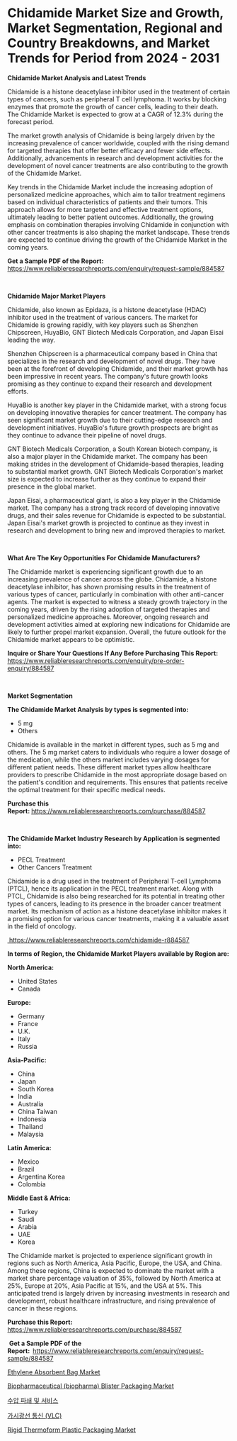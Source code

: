 <p><h1>Chidamide Market Size and Growth, Market Segmentation, Regional and Country Breakdowns, and Market Trends for Period from 2024 -  2031</h1></p><p><strong>Chidamide Market Analysis and Latest Trends</strong></p>
<p><p>Chidamide is a histone deacetylase inhibitor used in the treatment of certain types of cancers, such as peripheral T cell lymphoma. It works by blocking enzymes that promote the growth of cancer cells, leading to their death. The Chidamide Market is expected to grow at a CAGR of 12.3% during the forecast period. </p><p>The market growth analysis of Chidamide is being largely driven by the increasing prevalence of cancer worldwide, coupled with the rising demand for targeted therapies that offer better efficacy and fewer side effects. Additionally, advancements in research and development activities for the development of novel cancer treatments are also contributing to the growth of the Chidamide Market.</p><p>Key trends in the Chidamide Market include the increasing adoption of personalized medicine approaches, which aim to tailor treatment regimens based on individual characteristics of patients and their tumors. This approach allows for more targeted and effective treatment options, ultimately leading to better patient outcomes. Additionally, the growing emphasis on combination therapies involving Chidamide in conjunction with other cancer treatments is also shaping the market landscape. These trends are expected to continue driving the growth of the Chidamide Market in the coming years.</p></p>
<p><strong>Get a Sample PDF of the Report:&nbsp;</strong> <a href="https://www.reliableresearchreports.com/enquiry/request-sample/884587">https://www.reliableresearchreports.com/enquiry/request-sample/884587</a></p>
<p>&nbsp;</p>
<p><strong>Chidamide Major Market Players</strong></p>
<p><p>Chidamide, also known as Epidaza, is a histone deacetylase (HDAC) inhibitor used in the treatment of various cancers. The market for Chidamide is growing rapidly, with key players such as Shenzhen Chipscreen, HuyaBio, GNT Biotech Medicals Corporation, and Japan Eisai leading the way.</p><p>Shenzhen Chipscreen is a pharmaceutical company based in China that specializes in the research and development of novel drugs. They have been at the forefront of developing Chidamide, and their market growth has been impressive in recent years. The company's future growth looks promising as they continue to expand their research and development efforts.</p><p>HuyaBio is another key player in the Chidamide market, with a strong focus on developing innovative therapies for cancer treatment. The company has seen significant market growth due to their cutting-edge research and development initiatives. HuyaBio's future growth prospects are bright as they continue to advance their pipeline of novel drugs.</p><p>GNT Biotech Medicals Corporation, a South Korean biotech company, is also a major player in the Chidamide market. The company has been making strides in the development of Chidamide-based therapies, leading to substantial market growth. GNT Biotech Medicals Corporation's market size is expected to increase further as they continue to expand their presence in the global market.</p><p>Japan Eisai, a pharmaceutical giant, is also a key player in the Chidamide market. The company has a strong track record of developing innovative drugs, and their sales revenue for Chidamide is expected to be substantial. Japan Eisai's market growth is projected to continue as they invest in research and development to bring new and improved therapies to market.</p></p>
<p>&nbsp;</p>
<p><strong>What Are The Key Opportunities For Chidamide Manufacturers?</strong></p>
<p><p>The Chidamide market is experiencing significant growth due to an increasing prevalence of cancer across the globe. Chidamide, a histone deacetylase inhibitor, has shown promising results in the treatment of various types of cancer, particularly in combination with other anti-cancer agents. The market is expected to witness a steady growth trajectory in the coming years, driven by the rising adoption of targeted therapies and personalized medicine approaches. Moreover, ongoing research and development activities aimed at exploring new indications for Chidamide are likely to further propel market expansion. Overall, the future outlook for the Chidamide market appears to be optimistic.</p></p>
<p><strong>Inquire or Share Your Questions If Any Before Purchasing This Report:</strong> <a href="https://www.reliableresearchreports.com/enquiry/pre-order-enquiry/884587">https://www.reliableresearchreports.com/enquiry/pre-order-enquiry/884587</a></p>
<p>&nbsp;</p>
<p><strong>Market Segmentation</strong></p>
<p><strong>The Chidamide Market Analysis by types is segmented into:</strong></p>
<p><ul><li>5 mg</li><li>Others</li></ul></p>
<p><p>Chidamide is available in the market in different types, such as 5 mg and others. The 5 mg market caters to individuals who require a lower dosage of the medication, while the others market includes varying dosages for different patient needs. These different market types allow healthcare providers to prescribe Chidamide in the most appropriate dosage based on the patient's condition and requirements. This ensures that patients receive the optimal treatment for their specific medical needs.</p></p>
<p><strong>Purchase this Report:&nbsp;</strong><a href="https://www.reliableresearchreports.com/purchase/884587">https://www.reliableresearchreports.com/purchase/884587</a></p>
<p>&nbsp;</p>
<p><strong>The Chidamide Market Industry Research by Application is segmented into:</strong></p>
<p><ul><li>PECL Treatment</li><li>Other Cancers Treatment</li></ul></p>
<p><p>Chidamide is a drug used in the treatment of Peripheral T-cell Lymphoma (PTCL), hence its application in the PECL treatment market. Along with PTCL, Chidamide is also being researched for its potential in treating other types of cancers, leading to its presence in the broader cancer treatment market. Its mechanism of action as a histone deacetylase inhibitor makes it a promising option for various cancer treatments, making it a valuable asset in the field of oncology.</p></p>
<p><a href="https://www.reliableresearchreports.com/chidamide-r884587">&nbsp;https://www.reliableresearchreports.com/chidamide-r884587</a></p>
<p><strong>In terms of Region, the Chidamide Market Players available by Region are:</strong></p>
<p>
    <p> <strong> North America: </strong>
        <ul>
            <li>United States</li>
            <li>Canada</li>
        </ul>
        </p> 
    <p> <strong> Europe: </strong>
        <ul>
            <li>Germany</li>
            <li>France</li>
            <li>U.K.</li>
            <li>Italy</li>
            <li>Russia</li>
        </ul>
        </p> 
    <p> <strong> Asia-Pacific: </strong>
        <ul>
            <li>China</li>
            <li>Japan</li>
            <li>South Korea</li>
            <li>India</li>
            <li>Australia</li>
            <li>China Taiwan</li>
            <li>Indonesia</li>
            <li>Thailand</li>
            <li>Malaysia</li>
        </ul>
        </p> 
    <p> <strong> Latin America: </strong>
        <ul>
            <li>Mexico</li>
            <li>Brazil</li>
            <li>Argentina Korea</li>
            <li>Colombia</li>
        </ul>
        </p> 
    <p> <strong> Middle East & Africa: </strong>
        <ul>
            <li>Turkey</li>
            <li>Saudi</li>
            <li>Arabia</li>
            <li>UAE</li>
            <li>Korea</li>
        </ul>
    </p>
    </p>
<p><p>The Chidamide market is projected to experience significant growth in regions such as North America, Asia Pacific, Europe, the USA, and China. Among these regions, China is expected to dominate the market with a market share percentage valuation of 35%, followed by North America at 25%, Europe at 20%, Asia Pacific at 15%, and the USA at 5%. This anticipated trend is largely driven by increasing investments in research and development, robust healthcare infrastructure, and rising prevalence of cancer in these regions.</p></p>
<p><strong>Purchase this Report: </strong><a href="https://www.reliableresearchreports.com/purchase/884587">https://www.reliableresearchreports.com/purchase/884587</a></p>
<p>&nbsp;<strong>Get a Sample PDF of the Report:&nbsp;&nbsp;</strong><a href="https://www.reliableresearchreports.com/enquiry/request-sample/884587">https://www.reliableresearchreports.com/enquiry/request-sample/884587</a></p>
<p><strong></strong></p>
<p><p><a href="https://github.com/sowravmitra0/Market-Research-Report-List-1/blob/main/ethylene-absorbent-bag-market.md">Ethylene Absorbent Bag Market</a></p><p><a href="https://github.com/kaiserrayhan25/Market-Research-Report-List-1/blob/main/biopharmaceutical-biopharma-blister-packaging-market.md">Biopharmaceutical (biopharma) Blister Packaging Market</a></p><p><a href="https://github.com/jimahmed0511/Market-Research-Report-List-2/blob/main/403959783963.md">수압 파쇄 및 서비스</a></p><p><a href="https://github.com/ahmadrevanz10/Market-Research-Report-List-2/blob/main/653396183964.md">가시광선 통신 (VLC)</a></p><p><a href="https://github.com/JosephMorgajjtiXfg/Market-Research-Report-List-1/blob/main/rigid-thermoform-plastic-packaging-market.md">Rigid Thermoform Plastic Packaging Market</a></p></p>